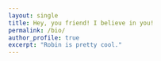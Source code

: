 ```yaml
---
layout: single
title: Hey, you friend! I believe in you!
permalink: /bio/
author_profile: true
excerpt: "Robin is pretty cool."
---
```



